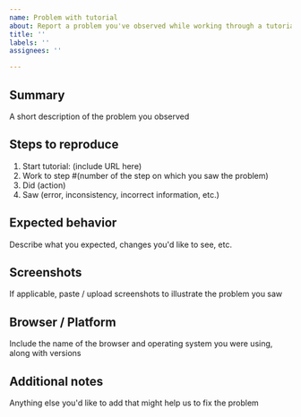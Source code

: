 ```yaml
---
name: Problem with tutorial
about: Report a problem you've observed while working through a tutorial
title: ''
labels: ''
assignees: ''

---
```


## Summary
A short description of the problem you observed

## Steps to reproduce

1. Start tutorial: (include URL here)
2. Work to step #(number of the step on which you saw the problem)
3. Did (action)
4. Saw (error, inconsistency, incorrect information, etc.)

## Expected behavior
Describe what you expected, changes you'd like to see, etc.

## Screenshots
If applicable, paste / upload screenshots to illustrate the problem you saw

## Browser / Platform
Include the name of the browser and operating system you were using, along with versions

## Additional notes
Anything else you'd like to add that might help us to fix the problem
